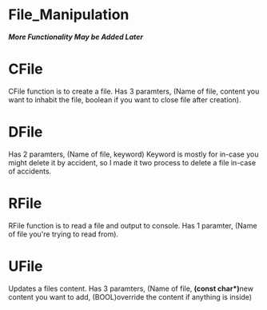 # File_Manipulation

___More Functionality May be Added Later___

# CFile
CFile function is to create a file.
Has 3 paramters, (Name of file, content you want to inhabit the file, boolean if you want to close file after creation).
# DFile
Has 2 paramters, (Name of file, keyword)
Keyword is mostly for in-case you might delete it by accident, so I made it two process to delete a file in-case of accidents.
# RFile
RFile function is to read a file and output to console.
Has 1 paramter, (Name of file you're trying to read from).
# UFile
Updates a files content.
Has 3 paramters, (Name of file, <b>(const char*)</b>new content you want to add, (BOOL)override the content if anything is inside) 
